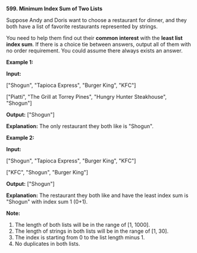 **599. Minimum Index Sum of Two Lists**

Suppose Andy and Doris want to choose a restaurant for dinner, and they both have a list of favorite restaurants represented by strings.

You need to help them find out their **common interest** with the **least list index sum**. If there is a choice tie between answers, output all of them with no order requirement. You could assume there always exists an answer.

**Example 1:**

**Input:**

["Shogun", "Tapioca Express", "Burger King", "KFC"]

["Piatti", "The Grill at Torrey Pines", "Hungry Hunter Steakhouse", "Shogun"]

**Output:** ["Shogun"]

**Explanation:** The only restaurant they both like is "Shogun".

**Example 2:**

**Input:**

["Shogun", "Tapioca Express", "Burger King", "KFC"]

["KFC", "Shogun", "Burger King"]

**Output:** ["Shogun"]

**Explanation:** The restaurant they both like and have the least index sum is "Shogun" with index sum 1 (0+1).

**Note:**

1. The length of both lists will be in the range of [1, 1000].
2. The length of strings in both lists will be in the range of [1, 30].
3. The index is starting from 0 to the list length minus 1.
4. No duplicates in both lists.

